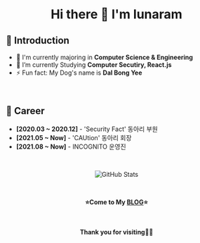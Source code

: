 <h1 align="center">Hi there 👋 I'm lunaram</h1>

## 🙇‍ Introduction

- 📖 I'm currently majoring in **Computer Science & Engineering**
- 🌱 I’m currently Studying **Computer Secutiry, React.js**
- ⚡ Fun fact: My Dog's name is **Dal Bong Yee**

<br />

## 📃 Career

- **[2020.03 ~ 2020.12]** - 'Security Fact' 동아리 부원
- **[2021.05 ~ Now]** - 'CAUtion' 동아리 회장
- **[2021.08 ~ Now]** - INCOGNITO 운영진

<br />

<p align="center"><img src="https://github-readme-stats.vercel.app/api?username=1unaram&amp;show_icons=true" alt="GitHub Stats" ></p>


<br />

<p align="center"><strong>⭐Come to My <a href="https://velog.io/@1unaram">BLOG</a>⭐</strong></p>

<br />

<p align="center"><strong>Thank you for visiting🙇‍♂️</strong></p>
